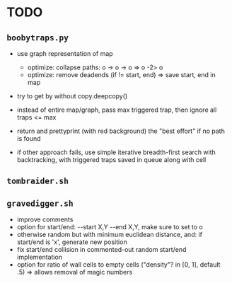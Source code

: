 # TODO

## `boobytraps.py`
* use graph representation of map
    * optimize: collapse paths: o -> o -> o => o -2> o
    * optimize: remove deadends (if != start, end) => save start, end in map
* try to get by without copy.deepcopy()
* instead of entire map/graph, pass max triggered trap, then ignore all traps <= max
* return and prettyprint (with red background) the "best effort" if no path is found

* if other approach fails, use simple iterative breadth-first search with backtracking, with triggered traps saved in queue along with cell

## `tombraider.sh`

## `gravedigger.sh`
* improve comments
* option for start/end: --start X,Y --end X,Y, make sure to set to o
* otherwise random but with minimum euclidean distance, and: if start/end is 'x', generate new position
* fix start/end collision in commented-out random start/end implementation
* option for ratio of wall cells to empty cells ("density"? in [0, 1], default .5) => allows removal of magic numbers
